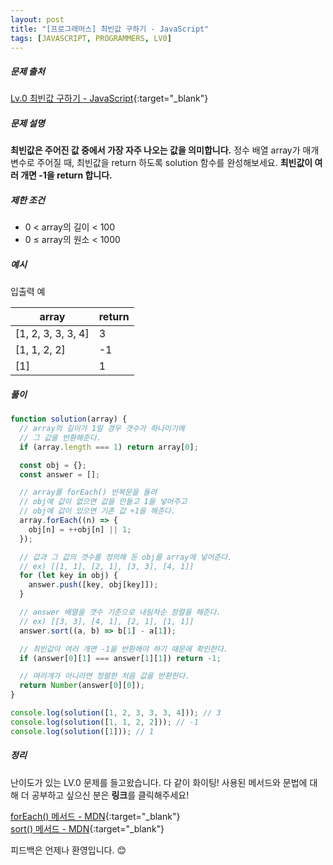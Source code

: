 ```yaml
---
layout: post
title: "[프로그래머스] 최빈값 구하기 - JavaScript"
tags: [JAVASCRIPT, PROGRAMMERS, LV0]
---
```


##### 문제 출처

[Lv.0 최빈값 구하기 - JavaScript](https://school.programmers.co.kr/learn/courses/30/lessons/120812?language=javascript){:target="\_blank"}

##### 문제 설명

**최빈값은 주어진 값 중에서 가장 자주 나오는 값을 의미합니다.** 정수 배열 array가 매개변수로 주어질 때, 최빈값을 return 하도록 solution 함수를 완성해보세요. **최빈값이 여러 개면 -1을 return 합니다.**

##### 제한 조건

- 0 < array의 길이 < 100
- 0 ≤ array의 원소 < 1000

##### 예시

입출력 예

| array              | return |
| ------------------ | ------ |
| [1, 2, 3, 3, 3, 4] | 3      |
| [1, 1, 2, 2]       | -1     |
| [1]                | 1      |

##### 풀이

```javascript
function solution(array) {
  // array의 길이가 1일 경우 갯수가 하나이기에
  // 그 값을 반환해준다.
  if (array.length === 1) return array[0];

  const obj = {};
  const answer = [];

  // array를 forEach() 반복문을 돌려
  // obj에 값이 없으면 값을 만들고 1을 넣어주고
  // obj에 값이 있으면 기존 값 +1을 해준다.
  array.forEach((n) => {
    obj[n] = ++obj[n] || 1;
  });

  // 값과 그 값의 갯수를 정의해 둔 obj를 array에 넣어준다.
  // ex) [[1, 1], [2, 1], [3, 3], [4, 1]]
  for (let key in obj) {
    answer.push([key, obj[key]]);
  }

  // answer 배열을 갯수 기준으로 내림차순 정렬을 해준다.
  // ex) [[3, 3], [4, 1], [2, 1], [1, 1]]
  answer.sort((a, b) => b[1] - a[1]);

  // 최빈값이 여러 개면 -1을 반환해야 하기 때문에 확인한다.
  if (answer[0][1] === answer[1][1]) return -1;

  // 여러개가 아니라면 정렬한 처음 값을 반환한다.
  return Number(answer[0][0]);
}

console.log(solution([1, 2, 3, 3, 3, 4])); // 3
console.log(solution([1, 1, 2, 2])); // -1
console.log(solution([1])); // 1
```

##### 정리

난이도가 있는 LV.0 문제를 들고왔습니다. 다 같이 화이팅!
사용된 메서드와 문법에 대해 더 공부하고 싶으신 분은 **링크**를 클릭해주세요!

[forEach() 메서드 - MDN](https://developer.mozilla.org/ko/docs/Web/JavaScript/Reference/Global_Objects/Array/forEach){:target="\_blank"}<br />
[sort() 메서드 - MDN](https://developer.mozilla.org/ko/docs/Web/JavaScript/Reference/Global_Objects/Array/sort){:target="\_blank"}<br />

피드백은 언제나 환영입니다. 😊
